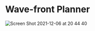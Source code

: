 # Wave-front Planner
![Screen Shot 2021-12-06 at 20 44 40](https://user-images.githubusercontent.com/20371927/144840941-56d89405-b414-45b3-9c17-57d6c51838d3.png)
